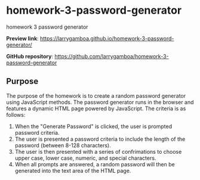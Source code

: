 # homework-3-password-generator
homework 3 password generator

**Preview link**: https://larrygamboa.github.io/homework-3-password-generator/

**GitHub repository**: https://github.com/larrygamboa/homework-3-password-generator

## Purpose

The purpose of the homework is to create a random password generator using JavaScript methods. The password generator runs in the browser and features a dynamic HTML page powered by JavaScript. The criteria is as follows:

1) When the "Generate Password" is clicked, the user is prompted password criteria.
2) The user is presented a password criteria to include the length of the password (between 8-128 characters).
3) The user is then presented with a series of confrimations to choose upper case, lower case, numeric, and special characters.
4) When all prompts are answered, a random password will then be generated into the text area of the HTML page.
